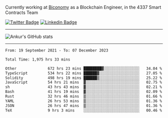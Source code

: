 Currently working at [Biconomy](https://biconomy.io/) as a Blockchain Engineer, in the 4337 Smart Contracts Team

 [![Twitter Badge](https://img.shields.io/badge/-@ankurdubey521-1ca0f1?style=flat-square&labelColor=1ca0f1&logo=twitter&logoColor=white&link=https://twitter.com/ankurdubey521)](https://twitter.com/ankurdubey521) [![Linkedin Badge](https://img.shields.io/badge/-ankurdubey521-blue?style=flat-square&logo=Linkedin&logoColor=white&link=https://www.linkedin.com/in/ankurdubey521/)](https://www.linkedin.com/in/ankurdubey521/)

<hr/>

![Ankur's GitHub stats](https://github-readme-stats.vercel.app/api?username=ankurdubey521&count_private=true&theme=radical)

<hr/>

<!--START_SECTION:waka-->

```txt
From: 19 September 2021 - To: 07 December 2023

Total Time: 1,975 hrs 33 mins

Other              672 hrs 23 mins ████████▓░░░░░░░░░░░░░░░░   34.04 %
TypeScript         534 hrs 22 mins ██████▓░░░░░░░░░░░░░░░░░░   27.05 %
Solidity           498 hrs 19 mins ██████▒░░░░░░░░░░░░░░░░░░   25.22 %
JavaScript         54 hrs 21 mins  ▓░░░░░░░░░░░░░░░░░░░░░░░░   02.75 %
sh                 43 hrs 43 mins  ▓░░░░░░░░░░░░░░░░░░░░░░░░   02.21 %
Bash               41 hrs 19 mins  ▓░░░░░░░░░░░░░░░░░░░░░░░░   02.09 %
Rust               32 hrs 46 mins  ▒░░░░░░░░░░░░░░░░░░░░░░░░   01.66 %
YAML               26 hrs 53 mins  ▒░░░░░░░░░░░░░░░░░░░░░░░░   01.36 %
JSON               26 hrs 47 mins  ▒░░░░░░░░░░░░░░░░░░░░░░░░   01.36 %
TeX                9 hrs 3 mins    ░░░░░░░░░░░░░░░░░░░░░░░░░   00.46 %
```

<!--END_SECTION:waka-->
